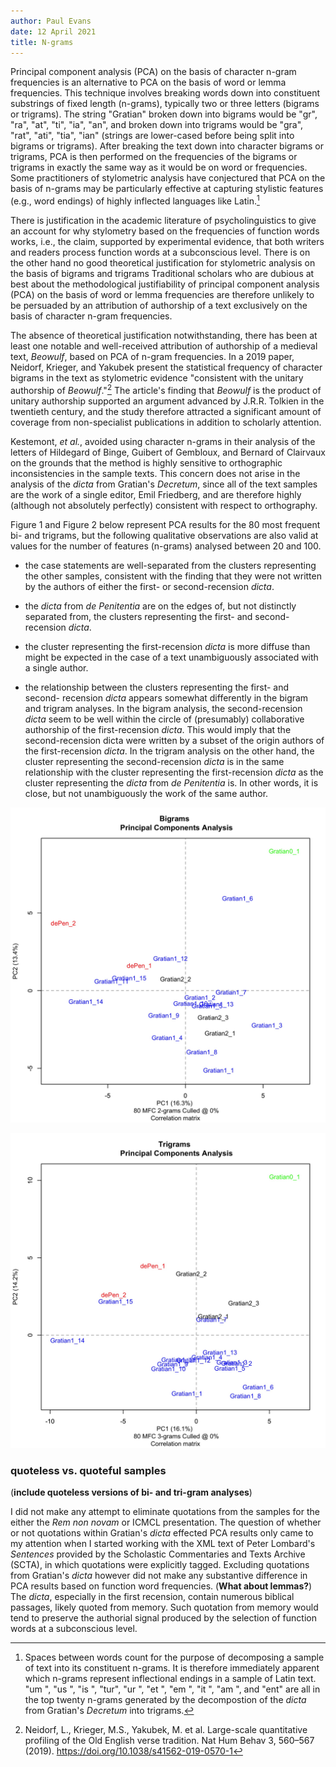 ```yaml
---
author: Paul Evans
date: 12 April 2021
title: N-grams
---
```

Principal component analysis (PCA) on the basis of character n-gram
frequencies is an alternative to PCA on the basis of word or lemma
frequencies. This technique involves breaking words down into
constituent substrings of fixed length (n-grams), typically two or
three letters (bigrams or trigrams). The string "Gratian" broken
down into bigrams would be "gr", "ra", "at", "ti", "ia", "an", and
broken down into trigrams would be "gra", "rat", "ati", "tia", "ian"
(strings are lower-cased before being split into bigrams or trigrams).
After breaking the text down into character bigrams or trigrams,
PCA is then performed on the frequencies of the bigrams or trigrams
in exactly the same way as it would be on word or frequencies. Some
practitioners of stylometric analysis have conjectured that PCA on
the basis of n-grams may be particularly effective at capturing
stylistic features (e.g., word endings) of highly inflected languages
like Latin.[^1]

There is justification in the academic literature of psycholinguistics
to give an account for why stylometry based on the frequencies of
function words works, i.e., the claim, supported by experimental
evidence, that both writers and readers process function words at
a subconscious level. There is on the other hand no good theoretical
justification for stylometric analysis on the basis of bigrams and
trigrams Traditional scholars who are dubious at best about the
methodological justifiability of principal component analysis (PCA)
on the basis of word or lemma frequencies are therefore unlikely
to be persuaded by an attribution of authorship of a text exclusively
on the basis of character n-gram frequencies.

The absence of theoretical justification notwithstanding, there has
been at least one notable and well-received attribution of authorship
of a medieval text, *Beowulf*, based on PCA of n-gram frequencies.
In a 2019 paper, Neidorf, Krieger, and Yakubek present the statistical
frequency of character bigrams in the text as stylometric evidence
"consistent with the unitary authorship of *Beowulf*."[^2] The
article's finding that *Beowulf* is the product of unitary authorship
supported an argument advanced by J.R.R. Tolkien in the twentieth
century, and the study therefore attracted a significant amount of
coverage from non-specialist publications in addition to scholarly
attention.

Kestemont, *et al.*, avoided using character n-grams in their
analysis of the letters of Hildegard of Binge, Guibert of Gembloux,
and Bernard of Clairvaux on the grounds that the method is highly
sensitive to orthographic inconsistencies in the sample texts. This
concern does not arise in the analysis of the *dicta* from Gratian's
*Decretum*, since all of the text samples are the work of a single
editor, Emil Friedberg, and are therefore highly (although not
absolutely perfectly) consistent with respect to orthography.

Figure 1 and Figure 2 below represent PCA results for the 80 most
frequent bi- and trigrams, but the following qualitative observations
are also valid at values for the number of features (n-grams)
analysed between 20 and 100.

- the case statements are well-separated from the clusters representing
the other samples, consistent with the finding that they were not
written by the authors of either the first- or second-recension
*dicta*.

- the *dicta* from *de Penitentia* are on the edges of, but not
distinctly separated from, the clusters representing the first- and
second-recension *dicta*.

- the cluster representing the first-recension *dicta* is more
diffuse than might be expected in the case of a text unambiguously
associated with a single author.

- the relationship between the clusters representing the first- and
second- recension *dicta* appears somewhat differently in the bigram
and trigram analyses.  In the bigram analysis, the second-recension
*dicta* seem to be well within the circle of (presumably) collaborative
authorship of the first-recension *dicta*. This would imply that
the second-recension dicta were written by a subset of the origin
authors of the first-recension *dicta*. In the trigram analysis on
the other hand, the cluster representing the second-recension *dicta*
is in the same relationship with the cluster representing the
first-recension *dicta* as the cluster representing the *dicta*
from *de Penitentia* is. In other words, it is close, but not
unambiguously the work of the same author.

![Figure 1 updated 12 Apr 2020](JPGs/bigrams_001.jpg)

![Figure 2 updated 12 Apr 2020](JPGs/trigrams_001.jpg)

### quoteless vs. quoteful samples

(**include quoteless versions of bi- and tri-gram analyses**)

I did not make any attempt to eliminate quotations from the samples
for the either the *Rem non novam* or ICMCL presentation. The
question of whether or not quotations within Gratian's *dicta*
effected PCA results only came to my attention when I started working
with the XML text of Peter Lombard's *Sentences* provided by the
Scholastic Commentaries and Texts Archive (SCTA), in which quotations
were explicitly tagged. Excluding quotations from Gratian's *dicta*
however did not make any substantive difference in PCA results based
on function word frequencies. (**What about lemmas?**) The *dicta*,
especially in the first recension, contain numerous biblical passages,
likely quoted from memory. Such quotation from memory would tend
to preserve the authorial signal produced by the selection of
function words at a subconscious level.

[^1]: Spaces between words count for the purpose of decomposing a
sample of text into its constituent n-grams. It is therefore
immediately apparent which n-grams represent inflectional endings
in a sample of Latin text. "um ", "us ", "is ", "tur", "ur ", "et
", "em ", "it ", "am ", and "ent" are all in the top twenty n-grams
generated by the decompostion of the *dicta* from Gratian's *Decretum*
into trigrams.

[^2]: Neidorf, L., Krieger, M.S., Yakubek, M. et al. Large-scale
quantitative profiling of the Old English verse tradition. Nat Hum
Behav 3, 560–567 (2019). https://doi.org/10.1038/s41562-019-0570-1

